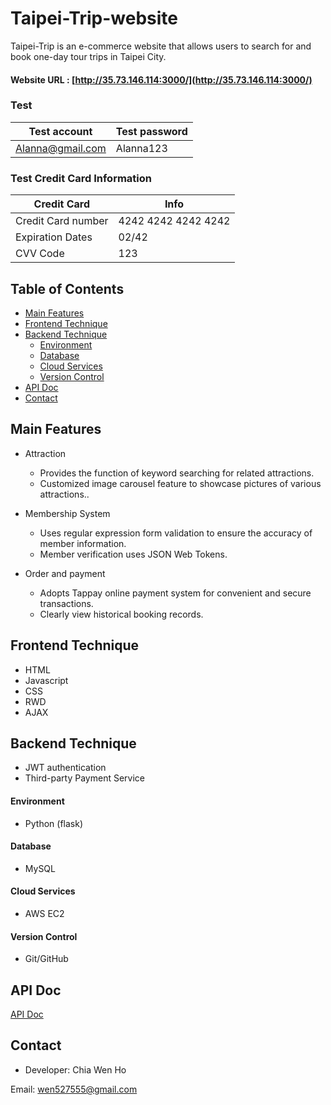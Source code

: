 # Taipei-Trip-website

Taipei-Trip is an e-commerce website that allows users to search for and book one-day tour trips in Taipei City.

#### Website URL : [http://35.73.146.114:3000/](http://35.73.146.114:3000/)

### Test

Test account  | Test password
------------- | -------------
Alanna@gmail.com  | Alanna123



### Test Credit Card Information

Credit Card  | Info
------------- | -------------
Credit Card number  | 4242 4242 4242 4242
Expiration Dates  | 02/42
CVV Code  | 123


## Table of Contents

- [Main Features](#main-features)
- [Frontend Technique](#frontend-technique)
- [Backend Technique]((#backend-technique))
  - [Environment](#environment)
  - [Database](#database)
  - [Cloud Services](#cloud-services)
  - [Version Control](#version-control)
- [API Doc](#api-doc)
- [Contact](#contact)


## Main Features

+ Attraction 
  + Provides the function of keyword searching for related attractions.
  + Customized image carousel feature to showcase pictures of various attractions..

+ Membership System
  + Uses regular expression form validation to ensure the accuracy of member information.
  + Member verification uses JSON Web Tokens.

+ Order and payment
  + Adopts Tappay online payment system for convenient and secure transactions.
  + Clearly view historical booking records.

## Frontend Technique

- HTML
- Javascript
- CSS
- RWD
- AJAX

## Backend Technique
- JWT authentication
- Third-party Payment Service

#### Environment
- Python (flask)
#### Database
- MySQL
#### Cloud Services
- AWS EC2
#### Version Control
- Git/GitHub


## API Doc
[API Doc](https://app.swaggerhub.com/apis-docs/padax/taipei-day-trip/1.1.0)

## Contact
- Developer: Chia Wen Ho

Email: wen527555@gmail.com
